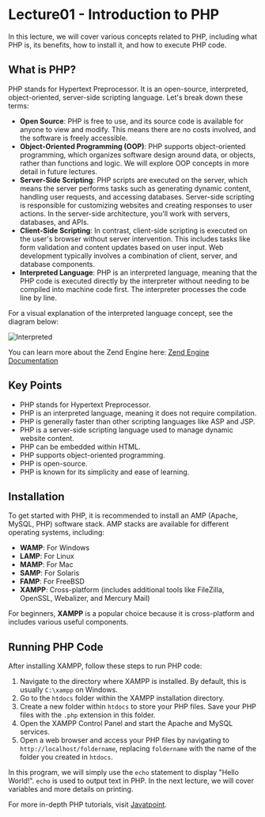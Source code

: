 # Lecture01 - Introduction to PHP

In this lecture, we will cover various concepts related to PHP, including what PHP is, its benefits, how to install it, and how to execute PHP code.

## What is PHP?

PHP stands for Hypertext Preprocessor. It is an open-source, interpreted, object-oriented, server-side scripting language. Let's break down these terms:

- **Open Source**: PHP is free to use, and its source code is available for anyone to view and modify. This means there are no costs involved, and the software is freely accessible.
- **Object-Oriented Programming (OOP)**: PHP supports object-oriented programming, which organizes software design around data, or objects, rather than functions and logic. We will explore OOP concepts in more detail in future lectures.
- **Server-Side Scripting**: PHP scripts are executed on the server, which means the server performs tasks such as generating dynamic content, handling user requests, and accessing databases. Server-side scripting is responsible for customizing websites and creating responses to user actions. In the server-side architecture, you'll work with servers, databases, and APIs.
- **Client-Side Scripting**: In contrast, client-side scripting is executed on the user's browser without server intervention. This includes tasks like form validation and content updates based on user input. Web development typically involves a combination of client, server, and database components.
- **Interpreted Language**: PHP is an interpreted language, meaning that the PHP code is executed directly by the interpreter without needing to be compiled into machine code first. The interpreter processes the code line by line.

For a visual explanation of the interpreted language concept, see the diagram below:

![Interpreted](https://qph.cf2.quoracdn.net/main-qimg-75f8b3feebd0bae665b8fcdb5ff90365.webp)

You can learn more about the Zend Engine here: [Zend Engine Documentation](http://php.adamharvey.name/manual/it/internals2.opcodes.php)

## Key Points

- PHP stands for Hypertext Preprocessor.
- PHP is an interpreted language, meaning it does not require compilation.
- PHP is generally faster than other scripting languages like ASP and JSP.
- PHP is a server-side scripting language used to manage dynamic website content.
- PHP can be embedded within HTML.
- PHP supports object-oriented programming.
- PHP is open-source.
- PHP is known for its simplicity and ease of learning.

## Installation

To get started with PHP, it is recommended to install an AMP (Apache, MySQL, PHP) software stack. AMP stacks are available for different operating systems, including:

- **WAMP**: For Windows
- **LAMP**: For Linux
- **MAMP**: For Mac
- **SAMP**: For Solaris
- **FAMP**: For FreeBSD
- **XAMPP**: Cross-platform (includes additional tools like FileZilla, OpenSSL, Webalizer, and Mercury Mail)

For beginners, **XAMPP** is a popular choice because it is cross-platform and includes various useful components.

## Running PHP Code

After installing XAMPP, follow these steps to run PHP code:

1. Navigate to the directory where XAMPP is installed. By default, this is usually `C:\xampp` on Windows.
2. Go to the `htdocs` folder within the XAMPP installation directory.
3. Create a new folder within `htdocs` to store your PHP files. Save your PHP files with the `.php` extension in this folder.
4. Open the XAMPP Control Panel and start the Apache and MySQL services.
5. Open a web browser and access your PHP files by navigating to `http://localhost/foldername`, replacing `foldername` with the name of the folder you created in `htdocs`.

In this program, we will simply use the `echo` statement to display "Hello World!". `echo` is used to output text in PHP. In the next lecture, we will cover variables and more details on printing.

For more in-depth PHP tutorials, visit [Javatpoint](https://www.javatpoint.com/php-tutorial).